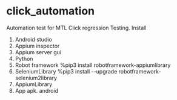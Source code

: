 # click_automation #
Automation test for MTL Click regression Testing.
Install
1. Android studio
2. Appium inspector
3. Appium server gui
4. Python
5. Robot framework %pip3 install robotframework-appiumlibrary
6. SeleniumLibrary %pip3 install --upgrade robotframework-selenium2library
7. AppiumLibrary
8. App apk. android
